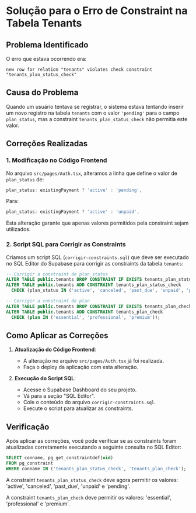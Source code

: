 # Solução para o Erro de Constraint na Tabela Tenants

## Problema Identificado

O erro que estava ocorrendo era:

```
new row for relation "tenants" violates check constraint "tenants_plan_status_check"
```

## Causa do Problema

Quando um usuário tentava se registrar, o sistema estava tentando inserir um novo registro na tabela `tenants` com o valor `'pending'` para o campo `plan_status`, mas a constraint `tenants_plan_status_check` não permitia este valor.

## Correções Realizadas

### 1. Modificação no Código Frontend

No arquivo `src/pages/Auth.tsx`, alteramos a linha que define o valor de `plan_status` de:

```typescript
plan_status: existingPayment ? 'active' : 'pending',
```

Para:

```typescript
plan_status: existingPayment ? 'active' : 'unpaid',
```

Esta alteração garante que apenas valores permitidos pela constraint sejam utilizados.

### 2. Script SQL para Corrigir as Constraints

Criamos um script SQL (`corrigir-constraints.sql`) que deve ser executado no SQL Editor do Supabase para corrigir as constraints da tabela `tenants`:

```sql
-- Corrigir a constraint de plan_status
ALTER TABLE public.tenants DROP CONSTRAINT IF EXISTS tenants_plan_status_check;
ALTER TABLE public.tenants ADD CONSTRAINT tenants_plan_status_check
  CHECK (plan_status IN ('active', 'canceled', 'past_due', 'unpaid', 'pending'));

-- Corrigir a constraint de plan
ALTER TABLE public.tenants DROP CONSTRAINT IF EXISTS tenants_plan_check;
ALTER TABLE public.tenants ADD CONSTRAINT tenants_plan_check
  CHECK (plan IN ('essential', 'professional', 'premium'));
```

## Como Aplicar as Correções

1. **Atualização do Código Frontend**:
   - A alteração no arquivo `src/pages/Auth.tsx` já foi realizada.
   - Faça o deploy da aplicação com esta alteração.

2. **Execução do Script SQL**:
   - Acesse o Supabase Dashboard do seu projeto.
   - Vá para a seção "SQL Editor".
   - Cole o conteúdo do arquivo `corrigir-constraints.sql`.
   - Execute o script para atualizar as constraints.

## Verificação

Após aplicar as correções, você pode verificar se as constraints foram atualizadas corretamente executando a seguinte consulta no SQL Editor:

```sql
SELECT conname, pg_get_constraintdef(oid)
FROM pg_constraint
WHERE conname IN ('tenants_plan_status_check', 'tenants_plan_check');
```

A constraint `tenants_plan_status_check` deve agora permitir os valores: 'active', 'canceled', 'past_due', 'unpaid' e 'pending'.

A constraint `tenants_plan_check` deve permitir os valores: 'essential', 'professional' e 'premium'.